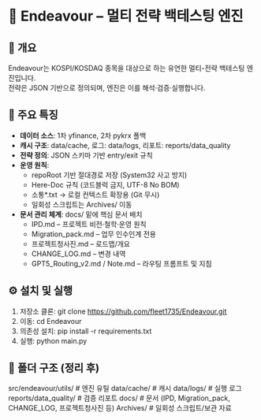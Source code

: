 # 🚀 Endeavour – 멀티 전략 백테스팅 엔진

## 📖 개요
Endeavour는 KOSPI/KOSDAQ 종목을 대상으로 하는 유연한 멀티-전략 백테스팅 엔진입니다.  
전략은 JSON 기반으로 정의되며, 엔진은 이를 해석·검증·실행합니다.  

## 🔑 주요 특징
- **데이터 소스**: 1차 yfinance, 2차 pykrx 폴백
- **캐시 구조**: data/cache, 로그: data/logs, 리포트: reports/data_quality
- **전략 정의**: JSON 스키마 기반 entry/exit 규칙
- **운영 원칙**:
  - repoRoot 기반 절대경로 저장 (System32 사고 방지)
  - Here-Doc 규칙 (코드블럭 금지, UTF-8 No BOM)
  - 소통*.txt → 로컬 컨텍스트 확장용 (Git 무시)
  - 일회성 스크립트는 Archives/ 이동
- **문서 관리 체계**: docs/ 밑에 핵심 문서 배치
  - IPD.md – 프로젝트 비전·철학·운영 원칙
  - Migration_pack.md – 업무 인수인계 전용
  - 프로젝트청사진.md – 로드맵/개요
  - CHANGE_LOG.md – 변경 내역
  - GPT5_Routing_v2.md / Note.md – 라우팅 프롬프트 및 지침

## ⚙️ 설치 및 실행
1. 저장소 클론: git clone https://github.com/fleet1735/Endeavour.git
2. 이동: cd Endeavour
3. 의존성 설치: pip install -r requirements.txt
4. 실행: python main.py

## 📂 폴더 구조 (정리 후)
src/endeavour/utils/    # 엔진 유틸
data/cache/             # 캐시
data/logs/              # 실행 로그
reports/data_quality/   # 검증 리포트
docs/                   # 문서 (IPD, Migration_pack, CHANGE_LOG, 프로젝트청사진 등)
Archives/               # 일회성 스크립트/보관 자료